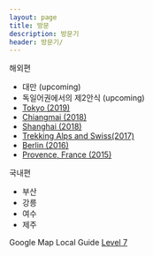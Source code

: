```yaml
---
layout: page
title: 방문
description: 방문기
header: 방문기/
---
```



해외편
* 대만 (upcoming)
* 독일어권에서의 제2안식 (upcoming)
* [Tokyo (2019)](/travel-tokyo)
* [Chiangmai (2018)](/travel-chiangmai)
* [Shanghai (2018)](/travel-shanghai)
* [Trekking Alps and Swiss(2017)](/travel-swiss)
* [Berlin (2016)](/travel-berlin)
* [Provence, France (2015)](/travel-provence)



국내편
* 부산
* 강릉
* 여수
* 제주



Google Map Local Guide [Level 7](https://www.google.com/maps/contrib/100621312322588477431/reviews/@34.1858158,157.8809861,3z/data=!3m1!4b1!4m3!8m2!3m1!1e1)
